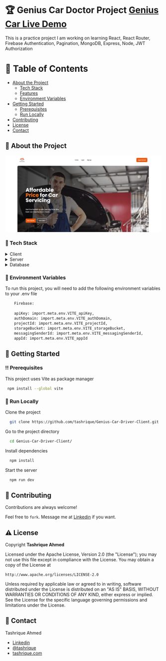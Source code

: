 <!-- Table of Contents -->

# :trophy: Genius Car Doctor Project [Genius Car Live Demo](https://genius-car-b5cb3.web.app/)

This is a practice project I am working on learning React, React Router, Firebase Authentication, Pagination, MongoDB, Express, Node, JWT Authorization

# :notebook_with_decorative_cover: Table of Contents

- [About the Project](#star2-about-the-project)
  - [Tech Stack](#space_invader-tech-stack)
  - [Features](#dart-features)
  - [Environment Variables](#key-environment-variables)
- [Getting Started](#toolbox-getting-started)
  - [Prerequisites](#bangbang-prerequisites)
  - [Run Locally](#running-run-locally)
- [Contributing](#wave-contributing)
- [License](#warning-license)
- [Contact](#handshake-contact)

<!-- About the Project -->

## :star2: About the Project

![alt text](image.png)

<!-- TechStack -->

### :space_invader: Tech Stack

<details>
  <summary>Client</summary>
  <ul>
    <li>Javascript</li>
    <li>React.js</li>
    <li>React Router</li>
    <li>TailwindCSS</li>
    <li>Firebase</li>
  </ul>
</details>

<details>
  <summary>Server</summary>
  <ul>
    <li>Javascript</li>
    <li>Express.js</li>
    <li>Node.js</li>
    <li>JWT</li>
    <li>Cors</li>
    <li>Dotenv</li>
  </ul>
</details>

<details>
<summary>Database</summary>
  <ul>
    <li>MongoDB</li>
  </ul>
</details>
<!-- 
<details>
<summary>DevOps</summary>
  <ul>
    <li><a href="https://www.docker.com/">Docker</a></li>
    <li><a href="https://www.jenkins.io/">Jenkins</a></li>
    <li><a href="https://circleci.com/">CircleCLI</a></li>
  </ul>
</details> -->

<!-- Features -->
<!--
### :dart: Features

- Feature 1
- Feature 2
- Feature 3 -->

<!-- Env Variables -->

### :key: Environment Variables

To run this project, you will need to add the following environment variables to your .env file

```
    Firebase:

    apiKey: import.meta.env.VITE_apiKey,
    authDomain: import.meta.env.VITE_authDomain,
    projectId: import.meta.env.VITE_projectId,
    storageBucket: import.meta.env.VITE_storageBucket,
    messagingSenderId: import.meta.env.VITE_messagingSenderId,
    appId: import.meta.env.VITE_appId
```

<!-- Getting Started -->

## :toolbox: Getting Started

<!-- Prerequisites -->

### :bangbang: Prerequisites

This project uses Vite as package manager

```bash
 npm install --global vite
```

<!-- Installation -->

### :running: Run Locally

Clone the project

```bash
  git clone https://github.com/tashrique/Genius-Car-Driver-Client.git
```

Go to the project directory

```bash
  cd Genius-Car-Driver-Client/
```

Install dependencies

```bash
  npm install
```

Start the server

```bash
  npm run dev
```

<!-- Usage -->

<!-- ## :eyes: Usage

Use this space to tell a little more about your project and how it can be used. Show additional screenshots, code samples, demos or link to other resources.

```javascript
import Component from "my-project";

function App() {
  return <Component />;
}
``` -->

<!-- Roadmap -->

<!-- ## :compass: Roadmap

- [x] Todo 1
- [ ] Todo 2 -->

<!-- Contributing -->

## :wave: Contributing

Contributions are always welcome!

Feel free to `fork`. Message me at [Linkedin](https://linkedin.com/in/tashrique-ahmed) if you want.

<!-- License -->

## :warning: License

Copyright **Tashrique Ahmed**

Licensed under the Apache License, Version 2.0 (the "License");
you may not use this file except in compliance with the License.
You may obtain a copy of the License at

    http://www.apache.org/licenses/LICENSE-2.0

Unless required by applicable law or agreed to in writing, software
distributed under the License is distributed on an "AS IS" BASIS,
WITHOUT WARRANTIES OR CONDITIONS OF ANY KIND, either express or implied.
See the License for the specific language governing permissions and
limitations under the License.

<!-- Contact -->

## :handshake: Contact

Tashrique Ahmed

- [Linkedin](https://linkedin.com/in/tashrique-ahmed)
- [@tashrique](https://twitter.com/tashrique)
- [tashrique.com](https://www.tashrique.com)
